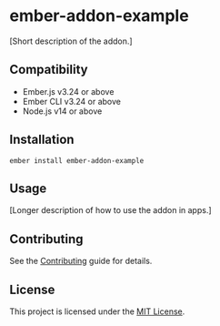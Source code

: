 # ember-addon-example

[Short description of the addon.]

## Compatibility

- Ember.js v3.24 or above
- Ember CLI v3.24 or above
- Node.js v14 or above

## Installation

```
ember install ember-addon-example
```

## Usage

[Longer description of how to use the addon in apps.]

## Contributing

See the [Contributing](CONTRIBUTING.md) guide for details.

## License

This project is licensed under the [MIT License](LICENSE.md).
